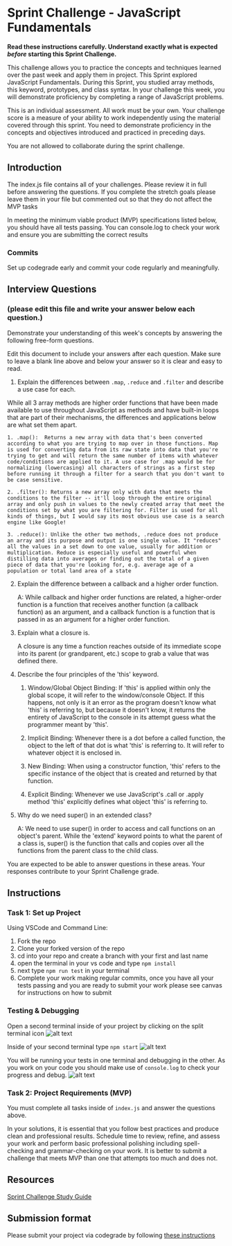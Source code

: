 # Sprint Challenge - JavaScript Fundamentals

**Read these instructions carefully. Understand exactly what is expected _before_ starting this Sprint Challenge.**

This challenge allows you to practice the concepts and techniques learned over the past week and apply them in project. This Sprint explored JavaScript Fundamentals. During this Sprint, you studied array methods, this keyword, prototypes, and class syntax. In your challenge this week, you will demonstrate proficiency by completing a range of JavaScript problems.

This is an individual assessment. All work must be your own. Your challenge score is a measure of your ability to work independently using the material covered through this sprint. You need to demonstrate proficiency in the concepts and objectives introduced and practiced in preceding days.

You are not allowed to collaborate during the sprint challenge. 

## Introduction

The index.js file contains all of your challenges. Please review it in full before answering the questions. If you complete the stretch goals please leave them in your file but commented out so that they do not affect the MVP tasks 

In meeting the minimum viable product (MVP) specifications listed below, you should have all tests passing. You can console.log to check your work and ensure you are submitting the correct results 

### Commits

Set up codegrade early and commit your code regularly and meaningfully. 

## Interview Questions
### (please edit this file and write your answer below each question.)
Demonstrate your understanding of this week's concepts by answering the following free-form questions.

Edit this document to include your answers after each question. Make sure to leave a blank line above and below your answer so it is clear and easy to read.

1. Explain the differences between `.map`, `.reduce` and `.filter` and describe a use case for each. 

While all 3 array methods are higher order functions that have been made available to use throughout JavaScript as methods and have built-in loops that are part of their mechanisms, the differences and applications below are what set them apart.

    1. .map():  Returns a new array with data that's been converted according to what you are trying to map over in those functions. Map is used for converting data from its raw state into data that you're trying to get and will return the same number of items with whatever code/conditions are applied to it. A use case for .map would be for normalizing (lowercasing) all characters of strings as a first step before running it through a filter for a search that you don't want to be case sensitive.

    2. .filter(): Returns a new array only with data that meets the conditions to the filter -- it'll loop through the entire original array and only push in values to the newly created array that meet the conditions set by what you are filtering for. Filter is used for all kinds of things, but I would say its most obvious use case is a search engine like Google!
    
    3. .reduce(): Unlike the other two methods, .reduce does not produce an array and its purpose and output is one single value. It "reduces" all the values in a set down to one value, usually for addition or multiplication. Reduce is especially useful and powerful when distilling data into averages or finding out the total of a given piece of data that you're looking for, e.g. average age of a population or total land area of a state 

2. Explain the difference between a callback and a higher order function.

    A: While callback and higher order functions are related, a higher-order function is a function that receives another function (a callback function) as an argument, and a callback function is a function that is passed in as an argument for a higher order function.

3. Explain what a closure is.

    A closure is any time a function reaches outside of its immediate scope into its parent (or grandparent, etc.) scope to grab a value that was defined there. 

4. Describe the four principles of the 'this' keyword.

    1. Window/Global Object Binding:  If 'this' is applied within only the global scope, it will refer to the window/console Object. If this happens, not only is it an error as the program doesn't know what 'this' is referring to, but because it doesn't know, it returns the entirety of JavaScript to the console in its attempt guess what the programmer meant by 'this'.

    2. Implicit Binding: Whenever there is a dot before a called function, the object to the left of that dot is what 'this' is referring to. It will refer to whatever object it is enclosed in.

    3. New Binding: When using a constructor function, 'this' refers to the specific instance of the object that is created and returned by that function. 

    4. Explicit Binding: Whenever we use JavaScript's .call or .apply method 'this' explicitly defines what object 'this' is referring to. 

5. Why do we need super() in an extended class?

    A: We need to use super() in order to access and call functions on an object's parent. While the 'extend' keyword points to what the parent of a class is, super() is the function that calls and copies over all the functions from the parent class to the child class.

You are expected to be able to answer questions in these areas. Your responses contribute to your Sprint Challenge grade. 

## Instructions

### Task 1: Set up Project

Using VSCode and Command Line:


1. Fork the repo
2. Clone your forked version of the repo
3. cd into your repo and create a branch with your first and last name
4. open the terminal in your vs code and type `npm install`
5. next type `npm run test` in your terminal
6. Complete your work making regular commits, once you have all your tests passing and you are ready to submit your work please see canvas for instructions on how to submit

### Testing & Debugging

Open a second terminal inside of your project by clicking on the split terminal icon
![alt text](assets/split_terminal.png "Split Terminal")

Inside of your second terminal type `npm start` 
![alt text](assets/npm_start.png "type npm start")

You will be running your tests in one terminal and debugging in the other. As you work on your code you should make use of `console.log` to check your progress and debug.
![alt text](assets/tests_debug_terminal_final.png "your terminal should look like this")

### Task 2: Project Requirements (MVP)

You must complete all tasks inside of `index.js` and answer the questions above.

In your solutions, it is essential that you follow best practices and produce clean and professional results. Schedule time to review, refine, and assess your work and perform basic professional polishing including spell-checking and grammar-checking on your work. It is better to submit a challenge that meets MVP than one that attempts too much and does not.

## Resources
 
 [Sprint Challenge Study Guide](https://www.notion.so/lambdaschool/Unit-1-Sprint-3-Study-Guide-033a9a00659a4ef98c12eb97e49a6110)

## Submission format

Please submit your project via codegrade by following [these instructions](https://www.notion.so/lambdaschool/Submitting-an-assignment-via-Code-Grade-A-Step-by-Step-Walkthrough-07bd65f5f8364e709ecb5064735ce374)

